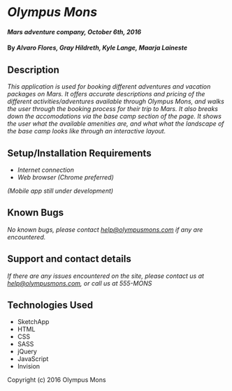 # _Olympus Mons_

#### _Mars adventure company, October 6th, 2016_

#### By _**Alvaro Flores, Gray Hildreth, Kyle Lange, Maarja Laineste**_

## Description

_This application is used for booking different adventures and vacation packages on Mars.  It offers accurate descriptions and pricing of the different activities/adventures available through Olympus Mons, and walks the user through the booking process for their trip to Mars.  It also breaks down the accomodations via the base camp section of the page.  It shows the user what the available amenities are, and what what the landscape of the base camp looks like through an interactive layout._

## Setup/Installation Requirements

* _Internet connection_
* _Web browser (Chrome preferred)_

_(Mobile app still under development)_

## Known Bugs

_No known bugs, please contact help@olympusmons.com if any are encountered._

## Support and contact details

_If there are any issues encountered on the site, please contact us at help@olympusmons.com, or call us at 555-MONS_

## Technologies Used

* SketchApp
* HTML
* CSS
* SASS
* jQuery
* JavaScript
* Invision

Copyright (c) 2016 Olympus Mons
